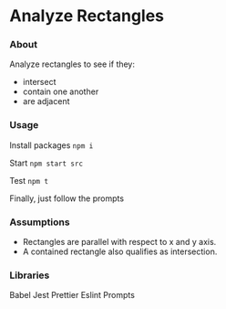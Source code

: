 # Analyze Rectangles

### About

Analyze rectangles to see if they:
- intersect
- contain one another
- are adjacent

### Usage

Install packages
`npm i`	

Start
`npm start src`

Test
`npm t`

Finally, just follow the prompts

### Assumptions

- Rectangles are parallel with respect to x and y axis.
- A contained rectangle also qualifies as intersection.

### Libraries

Babel
Jest
Prettier
Eslint
Prompts
